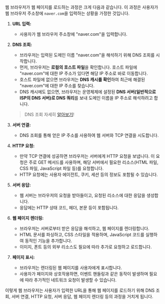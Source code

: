 웹 브라우저가 웹 페이지를 로드하는 과정은 크게 다음과 같습니다. 이 과정은 사용자가 웹 브라우저 주소창에 `naver.com`을 입력하는 상황을 가정한 것입니다.

1. **URL 입력:**
   - 사용자가 웹 브라우저 주소창에 "naver.com"을 입력합니다.

2. **DNS 조회:**
   - 브라우저는 입력된 도메인 이름 "naver.com"을 해석하기 위해 DNS 조회를 시작합니다.
   - 먼저, 브라우저는 **로컬의 호스트 파일**을 확인합니다. 호스트 파일에 "naver.com"에 대한 IP 주소가 있다면 해당 IP 주소로 바로 이동합니다.
   - 호스트 파일에 없으면 브라우저는 **DNS 캐시를 확인**하여 최근에 해결된 "naver.com"에 대한 IP 주소를 찾습니다.
   - DNS 캐시에도 없으면, 브라우저는 운영체제에 설정된 **DNS 서버(일반적으로 ISP의 DNS 서버)로 DNS 쿼리**를 보내 도메인 이름을 IP 주소로 해석하려고 합니다.
   > DNS 조회 자세히 [알아보기](https://velog.io/@boyeon_jeong/host%ED%8C%8C%EC%9D%BC%EA%B3%BC-DNS-%EC%BA%90%EC%8B%9C)!

3. **서버 연결:**
   - DNS 조회를 통해 얻은 IP 주소를 사용하여 웹 서버와 TCP 연결을 시도합니다.

4. **HTTP 요청:**
   - 만약 TCP 연결에 성공하면 브라우저는 서버에게 HTTP 요청을 보냅니다. 이 요청은 주로 GET 메서드를 사용하며, 해당 서버에서 필요한 리소스(HTML 파일, CSS 파일, JavaScript 파일 등)를 요청합니다.
   - HTTP 요청에는 사용자 에이전트, 쿠키, 세션 등의 정보도 포함될 수 있습니다.

5. **서버 응답:**
   - 웹 서버는 브라우저의 요청을 받아들이고, 요청된 리소스에 대한 응답을 생성합니다.
   - 응답에는 HTTP 상태 코드, 헤더, 본문 등이 포함됩니다.

6. **웹 페이지 렌더링:**
   - 브라우저는 서버로부터 받은 응답을 해석하고, 웹 페이지를 렌더링합니다.
   - HTML 문서를 파싱하고, CSS 스타일을 적용하며, JavaScript 코드를 실행하여 동적인 기능을 추가합니다.
   - 이미지, 폰트 등의 외부 리소스도 필요에 따라 추가로 요청하고 로드합니다.

7. **페이지 표시:**
   - 브라우저는 렌더링된 웹 페이지를 사용자에게 표시합니다.
   - 사용자가 페이지와 상호작용하면, 이벤트 핸들링과 같은 동작이 발생하며 필요에 따라 추가적인 네트워크 요청이 발생할 수 있습니다.

이렇게 웹 브라우저는 사용자가 입력한 URL을 통해 웹 페이지를 로드하기 위해 DNS 조회, 서버 연결, HTTP 요청, 서버 응답, 웹 페이지 렌더링 등의 과정을 거치게 됩니다.

